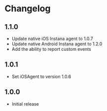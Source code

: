 # Changelog

## 1.1.0
- Update native iOS Instana agent to 1.0.7
- Update native Android Instana agent to 1.2.0
- Add the ability to report custom events

## 1.0.1
- Set iOSAgent to version 1.0.6

## 1.0.0

- Initial release

